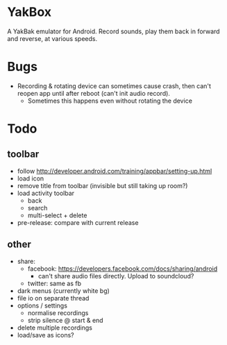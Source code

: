 YakBox
======

A YakBak emulator for Android. Record sounds, play them back in forward
and reverse, at various speeds.

# Bugs
- Recording & rotating device can sometimes cause crash, then can't
  reopen app until after reboot (can't init audio record).
    + Sometimes this happens even without rotating the device

# Todo
## toolbar
- follow http://developer.android.com/training/appbar/setting-up.html
- load icon
- remove title from toolbar (invisible but still taking up room?)
- load activity toolbar
    + back
    + search
    + multi-select + delete
- pre-release: compare with current release
## other
- share:
    + facebook: https://developers.facebook.com/docs/sharing/android
        * can't share audio files directly. Upload to soundcloud?
    + twitter: same as fb
- dark menus (currently white bg)
- file io on separate thread
- options / settings
    + normalise recordings
    + strip silence @ start & end
- delete multiple recordings
- load/save as icons?
